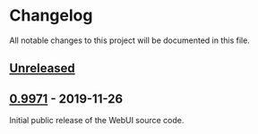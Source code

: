 # Changelog
All notable changes to this project will be documented in this file.

## [Unreleased]

## [0.9971] - 2019-11-26
Initial public release of the WebUI source code.

[Unreleased]: https://github.com/olivierlacan/keep-a-changelog/compare/v0.9971...HEAD
[0.9971]: https://github.com/olivierlacan/keep-a-changelog/releases/tag/v0.9971

